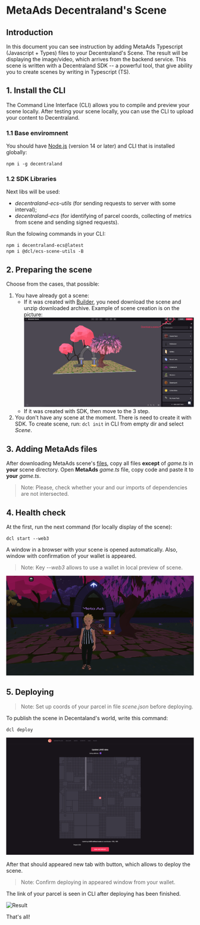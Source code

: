 # MetaAds Decentraland's Scene

## Introduction

In this document you can see instruction by adding MetaAds Typescript (Javascript + Types) files to your Decentraland's Scene.
The result will be displaying the image/video, which arrives from the backend service.
This scene is written with a Decentraland SDK -- a powerful tool, that give ability you to create scenes by writing in Typescript (TS).

## 1. Install the CLI

The Command Line Interface (CLI) allows you to compile and preview your scene locally.
After testing your scene locally, you can use the CLI to upload your content to Decentraland.

### 1.1 Base enviromnent

You should have [Node.js](https://nodejs.org/en/) (version 14 or later) and CLI that is installed globally:

```console
npm i -g decentraland
```

### 1.2 SDK Libraries

Next libs will be used:

+ *decentraland-ecs-utils* (for sending requests to server with some interval);
+ *decentraland-ecs* (for identifying of parcel coords, collecting of metrics from scene and sending signed requests).

Run the folowing commands in your CLI:

```console
npm i decentraland-ecs@latest
npm i @dcl/ecs-scene-utils -B
```

## 2. Preparing the scene

Choose from the cases, that possible:

1. You have already got a scene:
    + If it was created with [Builder](https://builder.decentraland.org/), you need download the scene and unzip downloaded archive. Example of scene creation is on the picture:
    ![Download a scene from Builder](./images/builder_download_scene.png)
    + If it was created with SDK, then move to the 3 step.
2. You don't have any scene at the moment. There is need to create it with SDK. To create scene, run: ```dcl init``` in CLI from empty dir and select *Scene*.

## 3. Adding MetaAds files

After downloading MetaAds scene's [files](https://metaads.team/app/ad-space), copy all files **except** of *game.ts* in **your** scene directory.
Open **MetaAds** *game.ts* file, copy code and paste it to **your** *game.ts*.

> Note: Please, check whether your and our imports of dependencies are not intersected.

## 4. Health check

At the first, run the next command (for locally display of the scene):

```console
dcl start --web3
```

A window in a browser with your scene is opened automatically. Also, window with confirmation of your wallet is appeared.

> Note: Key *--web3* allows to use a wallet in local preview of scene.

![Preview of scene](./images/scene_preview.png)

## 5. Deploying

> Note: Set up coords of your parcel in file *scene.json* before deploying.

To publish the scene in Decentaland's world, write this command:

```console
dcl deploy
```

![Select parcel](./images/deploy_map.png)

After that should appeared new tab with button, which allows to deploy the scene.

> Note: Confirm deploying in appeared window from your wallet.

The link of your parcel is seen in CLI after deploying has been finished.

![Result](./images/parcel_in_publish_world.png)

That's all!
